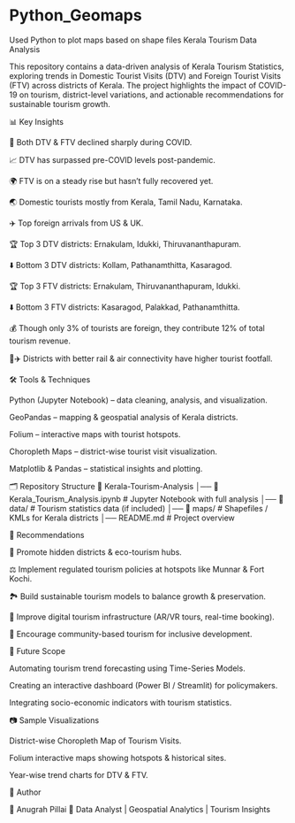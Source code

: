 # Python_Geomaps
Used Python to plot maps based on shape files 
Kerala Tourism Data Analysis

This repository contains a data-driven analysis of Kerala Tourism Statistics, exploring trends in Domestic Tourist Visits (DTV) and Foreign Tourist Visits (FTV) across districts of Kerala. The project highlights the impact of COVID-19 on tourism, district-level variations, and actionable recommendations for sustainable tourism growth.

📊 Key Insights

🦠 Both DTV & FTV declined sharply during COVID.

📈 DTV has surpassed pre-COVID levels post-pandemic.

🌍 FTV is on a steady rise but hasn’t fully recovered yet.

🌏 Domestic tourists mostly from Kerala, Tamil Nadu, Karnataka.

✈️ Top foreign arrivals from US & UK.

🏆 Top 3 DTV districts: Ernakulam, Idukki, Thiruvananthapuram.

⬇️ Bottom 3 DTV districts: Kollam, Pathanamthitta, Kasaragod.

🏆 Top 3 FTV districts: Ernakulam, Thiruvananthapuram, Idukki.

⬇️ Bottom 3 FTV districts: Kasaragod, Palakkad, Pathanamthitta.

💰 Though only 3% of tourists are foreign, they contribute 12% of total tourism revenue.

🚆✈️ Districts with better rail & air connectivity have higher tourist footfall.

🛠️ Tools & Techniques

Python (Jupyter Notebook) – data cleaning, analysis, and visualization.

GeoPandas – mapping & geospatial analysis of Kerala districts.

Folium – interactive maps with tourist hotspots.

Choropleth Maps – district-wise tourist visit visualization.

Matplotlib & Pandas – statistical insights and plotting.

🗂️ Repository Structure
📂 Kerala-Tourism-Analysis
│── 📓 Kerala_Tourism_Analysis.ipynb   # Jupyter Notebook with full analysis
│── 📁 data/                           # Tourism statistics data (if included)
│── 📁 maps/                           # Shapefiles / KMLs for Kerala districts
│── README.md                          # Project overview

🚀 Recommendations

🌿 Promote hidden districts & eco-tourism hubs.

⚖️ Implement regulated tourism policies at hotspots like Munnar & Fort Kochi.

🏞️ Build sustainable tourism models to balance growth & preservation.

📡 Improve digital tourism infrastructure (AR/VR tours, real-time booking).

🤝 Encourage community-based tourism for inclusive development.

📌 Future Scope

Automating tourism trend forecasting using Time-Series Models.

Creating an interactive dashboard (Power BI / Streamlit) for policymakers.

Integrating socio-economic indicators with tourism statistics.

📷 Sample Visualizations

District-wise Choropleth Map of Tourism Visits.

Folium interactive maps showing hotspots & historical sites.

Year-wise trend charts for DTV & FTV.

📢 Author

👤 Anugrah Pillai
📍 Data Analyst | Geospatial Analytics | Tourism Insights
